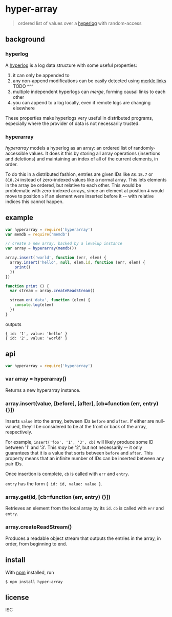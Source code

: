 # hyper-array

> ordered list of values over a [hyperlog][] with random-access

## background

### hyperlog

A [hyperlog][] is a log data structure with some useful properties:

1. it can only be appended to
2. any non-append modifications can be easily detected using [merkle links][]
TODO ^^^
3. multiple independent hyperlogs can *merge*, forming causal links to each
   other
4. you can append to a log locally, even if remote logs are changing elsewhere

These properties make hyperlogs very useful in distributed programs, especially
where the provider of data is not necessarily trusted.

### hyperarray

*hyperarray* models a hyperlog as an array: an ordered list of
randomly-accessible values. It does it this by storing all array operations
(insertions and deletions) and maintaining an index of all of the current
elements, in order.

To do this in a distributed fashion, entries are given IDs like `AB.1E.7` or
`810.24` instead of zero-indexed values like a normal array. This lets
elements in the array be ordered, but relative to each other. This would be
problematic with zero-indexed arrays, since an element at position `4` would
move to position `5` if an element were inserted before it -- with relative
indices this cannot happen.

## example

```js
var hyperarray = require('hyperarray')
var memdb = require('memdb')

// create a new array, backed by a levelup instance
var array = hyperarray(memdb())

array.insert('world', function (err, elem) {
  array.insert('hello', null, elem.id, function (err, elem) {
    print()
  })
})

function print () {
  var stream = array.createReadStream()

  stream.on('data', function (elem) {
    console.log(elem)
  })
}
```

outputs

```
{ id: '1', value: 'hello' }
{ id: '2', value: 'world' }
```

## api

```js
var hyperarray = require('hyperarray')
```

### var array = hyperarray()

Returns a new hyperarray instance.

### array.insert(value, [before], [after], [cb=function (err, entry) {}])

Inserts `value` into the array, between IDs `before` and `after`. If either are
null-valued, they'll be considered to be at the front or back of the array,
respectively.

For example, `insert('foo', '1', '3', cb)` will likely produce some ID between
'1' and '3'. This *may* be '2', but not necessarily -- it only guarantees that
it is a value that sorts between `before` and `after`. This property means that
an infinite number of IDs can be inserted between any pair IDs.

Once insertion is complete, `cb` is called with `err` and `entry`.

`entry` has the form `{ id: id, value: value }`.

### array.get(id, [cb=function (err, entry) {}])

Retrieves an element from the local array by its `id`. `cb` is called with `err`
and `entry`.

### array.createReadStream()

Produces a readable object stream that outputs the entries in the array, in
order, from beginning to end.

## install

With [npm](https://npmjs.org/) installed, run

```
$ npm install hyper-array
```

## license

ISC

[hyperlog]: https://github.com/mafintosh/hyperlog
[merkle links]: https://en.wikipedia.org/wiki/Merkle_tree

